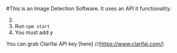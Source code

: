 #This is an Image Detection Software.
It uses an API it functionality.

2. 
3. Run `npm start`
4. You must add y

You can grab Clarifai API key [here] 
//(https://www.clarifai.com/)
